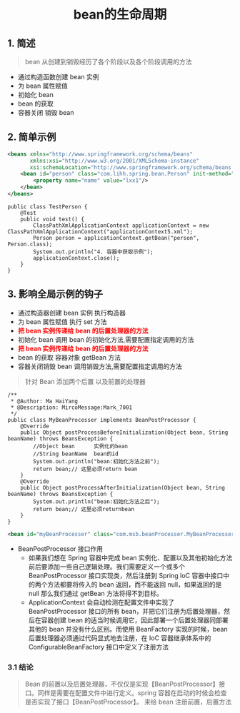 <h1 align = "center">bean的生命周期</h1>

## 1. 简述

> bean 从创建到销毁经历了各个阶段以及各个阶段调用的方法

- 通过构造函数创建 bean 实例
- 为 bean 属性赋值
- 初始化 bean
- bean 的获取
- 容器关闭 销毁 bean

## 2. 简单示例

```xml
<beans xmlns="http://www.springframework.org/schema/beans"
       xmlns:xsi="http://www.w3.org/2001/XMLSchema-instance"
       xsi:schemaLocation="http://www.springframework.org/schema/beans http://www.springframework.org/schema/beans/spring-beans.xsd">
    <bean id="person" class="com.lihh.spring.bean.Person" init-method="initPerson" destroy-method="destroyPerson">
        <property name="name" value="lxx1"/>
    </bean>
</beans>
```

```shell
public class TestPerson {
    @Test
    public void test() {
        ClassPathXmlApplicationContext applicationContext = new ClassPathXmlApplicationContext("applicationContext5.xml");
        Person person = applicationContext.getBean("person", Person.class);
        System.out.println("4. 容器中获取示例");
        applicationContext.close();
    }
}
```

## 3. 影响全局示例的钩子

- 通过构造器创建 bean 实例 执行构造器
- 为 bean 属性赋值 执行 set 方法
- **<font color = "red">把 bean 实例传递给 bean 的后置处理器的方法</font>**
- 初始化 bean 调用 bean 的初始化方法,需要配置指定调用的方法
- **<font color = "red">把 bean 实例传递给 bean 的后置处理器的方法</font>**
- bean 的获取 容器对象 getBean 方法
- 容器关闭销毁 bean 调用销毁方法,需要配置指定调用的方法

> 针对 Bean 添加两个后置 以及前置的处理器

```shell
/**
 * @Author: Ma HaiYang
 * @Description: MircoMessage:Mark_7001
 */
public class MyBeanProcesser implements BeanPostProcessor {
    @Override
    public Object postProcessBeforeInitialization(Object bean, String beanName) throws BeansException {
        //Object bean      实例化的bean
        //String beanName  bean的id
        System.out.println("bean:初始化方法之前");
        return bean;// 这里必须return bean
    }
    @Override
    public Object postProcessAfterInitialization(Object bean, String beanName) throws BeansException {
        System.out.println("bean:初始化方法之后");
        return bean;// 这里必须returnbean
    }
}
```

```xml
<bean id="myBeanProcesser" class="com.msb.beanProcesser.MyBeanProcesser"></bean>
```

- BeanPostProcessor 接口作用
  - 如果我们想在 Spring 容器中完成 bean 实例化、配置以及其他初始化方法前后要添加一些自己逻辑处理。我们需要定义一个或多个 BeanPostProcessor 接口实现类，然后注册到 Spring IoC 容器中接口中的两个方法都要将传入的 bean 返回，而不能返回 null，如果返回的是 null 那么我们通过 getBean 方法将得不到目标。
  - ApplicationContext 会自动检测在配置文件中实现了 BeanPostProcessor 接口的所有 bean，并把它们注册为后置处理器，然后在容器创建 bean 的适当时候调用它，因此部署一个后置处理器同部署其他的 bean 并没有什么区别。而使用 BeanFactory 实现的时候，bean 后置处理器必须通过代码显式地去注册，在 IoC 容器继承体系中的 ConfigurableBeanFactory 接口中定义了注册方法

### 3.1 结论

> Bean 的前置以及后置处理器，不仅仅是实现【BeanPostProcessor】接口。同样是需要在配置文件中进行定义。spring 容器在启动的时候会检查是否实现了接口【BeanPostProcessor】。 来给 bean 注册前置，后置方法
